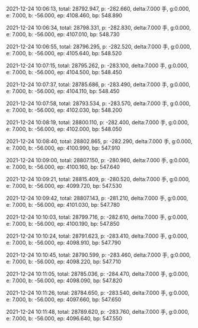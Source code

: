 2021-12-24 10:06:13, total: 28792.947, p: -282.660, delta:7.000 手, g:0.000, e: 7.000, b: -56.000, ep: 4108.460, bp: 548.890

2021-12-24 10:06:34, total: 28798.331, p: -282.830, delta:7.000 手, g:0.000, e: 7.000, b: -56.000, ep: 4107.010, bp: 548.730

2021-12-24 10:06:55, total: 28796.295, p: -282.520, delta:7.000 手, g:0.000, e: 7.000, b: -56.000, ep: 4105.640, bp: 548.520

2021-12-24 10:07:15, total: 28795.262, p: -283.100, delta:7.000 手, g:0.000, e: 7.000, b: -56.000, ep: 4104.500, bp: 548.450

2021-12-24 10:07:37, total: 28785.686, p: -283.490, delta:7.000 手, g:0.000, e: 7.000, b: -56.000, ep: 4104.110, bp: 548.450

2021-12-24 10:07:58, total: 28793.534, p: -283.570, delta:7.000 手, g:0.000, e: 7.000, b: -56.000, ep: 4102.030, bp: 548.200

2021-12-24 10:08:19, total: 28800.110, p: -282.400, delta:7.000 手, g:0.000, e: 7.000, b: -56.000, ep: 4102.000, bp: 548.050

2021-12-24 10:08:40, total: 28802.865, p: -282.290, delta:7.000 手, g:0.000, e: 7.000, b: -56.000, ep: 4100.990, bp: 547.910

2021-12-24 10:09:00, total: 28807.150, p: -280.960, delta:7.000 手, g:0.000, e: 7.000, b: -56.000, ep: 4100.160, bp: 547.640

2021-12-24 10:09:21, total: 28815.409, p: -280.520, delta:7.000 手, g:0.000, e: 7.000, b: -56.000, ep: 4099.720, bp: 547.530

2021-12-24 10:09:42, total: 28807.143, p: -281.210, delta:7.000 手, g:0.000, e: 7.000, b: -56.000, ep: 4101.030, bp: 547.780

2021-12-24 10:10:03, total: 28799.716, p: -282.610, delta:7.000 手, g:0.000, e: 7.000, b: -56.000, ep: 4100.190, bp: 547.850

2021-12-24 10:10:24, total: 28791.623, p: -283.410, delta:7.000 手, g:0.000, e: 7.000, b: -56.000, ep: 4098.910, bp: 547.790

2021-12-24 10:10:45, total: 28790.599, p: -283.460, delta:7.000 手, g:0.000, e: 7.000, b: -56.000, ep: 4098.220, bp: 547.710

2021-12-24 10:11:05, total: 28785.036, p: -284.470, delta:7.000 手, g:0.000, e: 7.000, b: -56.000, ep: 4098.090, bp: 547.820

2021-12-24 10:11:26, total: 28784.650, p: -283.540, delta:7.000 手, g:0.000, e: 7.000, b: -56.000, ep: 4097.660, bp: 547.650

2021-12-24 10:11:48, total: 28789.620, p: -283.760, delta:7.000 手, g:0.000, e: 7.000, b: -56.000, ep: 4096.640, bp: 547.550